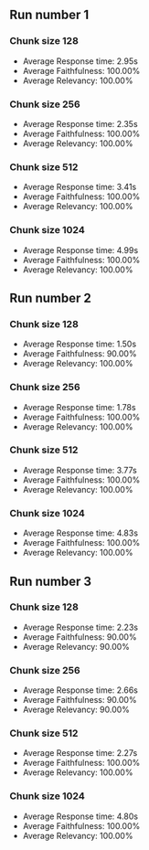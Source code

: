 ## Run number 1
### Chunk size 128
- Average Response time: 2.95s
- Average Faithfulness: 100.00%
- Average Relevancy: 100.00%
            
### Chunk size 256
- Average Response time: 2.35s
- Average Faithfulness: 100.00%
- Average Relevancy: 100.00%
            
### Chunk size 512
- Average Response time: 3.41s
- Average Faithfulness: 100.00%
- Average Relevancy: 100.00%

### Chunk size 1024
- Average Response time: 4.99s
- Average Faithfulness: 100.00%
- Average Relevancy: 100.00%
        

## Run number 2
### Chunk size 128
- Average Response time: 1.50s
- Average Faithfulness: 90.00%
- Average Relevancy: 100.00%
            
### Chunk size 256
- Average Response time: 1.78s
- Average Faithfulness: 100.00%
- Average Relevancy: 100.00%

### Chunk size 512
- Average Response time: 3.77s
- Average Faithfulness: 100.00%
- Average Relevancy: 100.00%

### Chunk size 1024
- Average Response time: 4.83s
- Average Faithfulness: 100.00%
- Average Relevancy: 100.00%

## Run number 3
### Chunk size 128
- Average Response time: 2.23s
- Average Faithfulness: 90.00%
- Average Relevancy: 90.00%

### Chunk size 256
- Average Response time: 2.66s
- Average Faithfulness: 90.00%
- Average Relevancy: 90.00%

### Chunk size 512
- Average Response time: 2.27s
- Average Faithfulness: 100.00%
- Average Relevancy: 100.00%

### Chunk size 1024
- Average Response time: 4.80s
- Average Faithfulness: 100.00%
- Average Relevancy: 100.00%